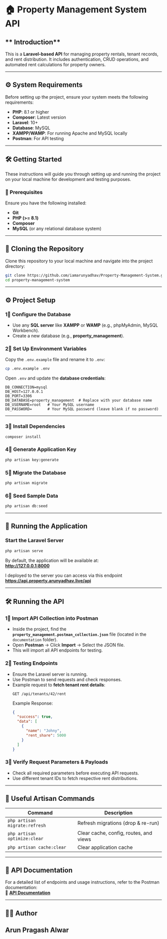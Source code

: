 # **🏠 Property Management System API**  

## ** Introduction**  
This is a **Laravel-based API** for managing property rentals, tenant records, and rent distribution. It includes authentication, CRUD operations, and automated rent calculations for property owners.  

---

## **⚙️ System Requirements**  

Before setting up the project, ensure your system meets the following requirements:  

- **PHP**: 8.1 or higher  
- **Composer**: Latest version  
- **Laravel**: 10+  
- **Database**: MySQL  
- **XAMPP/WAMP**: For running Apache and MySQL locally  
- **Postman**: For API testing  

---

## **🛠️ Getting Started**  

These instructions will guide you through setting up and running the project on your local machine for development and testing purposes.  

### **📌 Prerequisites**  

Ensure you have the following installed:  

- **Git**  
- **PHP (>= 8.1)**  
- **Composer**  
- **MySQL** (or any relational database system)  

---

## **💚 Cloning the Repository**  

Clone this repository to your local machine and navigate into the project directory:  

```sh
git clone https://github.com/iamarunyadhav/Property-Management-System.git
cd property-management-system
```

---

## **⚙️ Project Setup**  

### **1⃣ Configure the Database**  

- Use any **SQL server** like **XAMPP** or **WAMP** (e.g., phpMyAdmin, MySQL Workbench).  
- Create a new database (e.g., **property_management**).  

### **2⃣ Set Up Environment Variables**  

Copy the `.env.example` file and rename it to `.env`:  
```sh
cp .env.example .env
```

Open `.env` and update the **database credentials**:  
```env
DB_CONNECTION=mysql
DB_HOST=127.0.0.1
DB_PORT=3306
DB_DATABASE=property_management  # Replace with your database name
DB_USERNAME=root   # Your MySQL username
DB_PASSWORD=       # Your MySQL password (leave blank if no password)
```

---

### **3⃣ Install Dependencies**  
```sh
composer install
```

### **4⃣ Generate Application Key**  
```sh
php artisan key:generate
```

### **5⃣ Migrate the Database**  
```sh
php artisan migrate
```

### **6⃣ Seed Sample Data**  
```sh
php artisan db:seed
```

---

## **🚀 Running the Application**  

### **Start the Laravel Server**  
```sh
php artisan serve
```

By default, the application will be available at:  
**http://127.0.0.1:8000**  

I deployed to the server you can access via this endpoint
**https://api.property.arunyadhav.live/api**

---

## **🛠️ Running the API**  

### **1⃣ Import API Collection into Postman**  
- Inside the project, find the **`property_management.postman_collection.json`** file (located in the `documentation` folder).  
- Open **Postman** → Click **Import** → Select the JSON file.  
- This will import all API endpoints for testing.  

### **2⃣ Testing Endpoints**  
- Ensure the Laravel server is running.  
- Use Postman to send requests and check responses.  
- Example request to **fetch tenant rent details**:  
  ```http
  GET /api/tenants/42/rent
  ```
  Example Response:
  ```json
  {
    "success": true,
    "data": [
      {
        "name": "Johny",
        "rent_share": 5000
      }
    ]
  }
  ```

### **3⃣ Verify Request Parameters & Payloads**  
- Check all required parameters before executing API requests.  
- Use different tenant IDs to fetch respective rent distributions.  

---

## **📄 Useful Artisan Commands**  

| Command | Description |
|---------|-------------|
| `php artisan migrate:refresh` | Refresh migrations (drop & re-run) |
| `php artisan optimize:clear` | Clear cache, config, routes, and views |
| `php artisan cache:clear` | Clear application cache |

---

## **📝 API Documentation**  
For a detailed list of endpoints and usage instructions, refer to the Postman documentation:  
🔗 **[API Documentation](https://documenter.getpostman.com/view/24328222/2sAYdeLrnP)**  

---

## **👨‍💻 Author**  
**Arun Pragash Alwar**  
---

